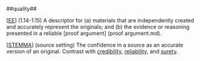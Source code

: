 ##quality##

\[[EE](SOURCES.md#EE)\] (1.14-1.15) A descriptor for (a) materials that are independently created and accurately represent the originals; and (b) the evidence or reasoning presented in a reliable [proof argument] (proof argument.md).

\[[STEMMA](SOURCES.md#STEMMA)\] (source setting) The confidence in a source as an accurate version of an original. Contrast with [credibility](credibility.md), [reliability](reliability.md), and [surety](surety.md).
